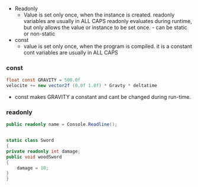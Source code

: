 - Readonly
  - Value is set only once, when the instance is created.
		readonly variables are usually in ALL CAPS
		readonly evaluates during runtime, but only allows the value or instance to be set once.
		- can be static or non-static
- const 
  - value is set only once, when the program is compiled. it is a constant
		cont variables are usually in ALL CAPS 


### const
```c#
float const GRAVITY = 500.0f
velocite += new vector2f (0.0f 1.0f) * Gravty * deltatime
```
- const makes GRAVITY a constant and cant be changed during run-time.
### readonly
```c#
public readonly name = Console.Readline();


static class Sword
{
private readonly int damage;
public void woodSword
{
	damage = 10;
}
}
```